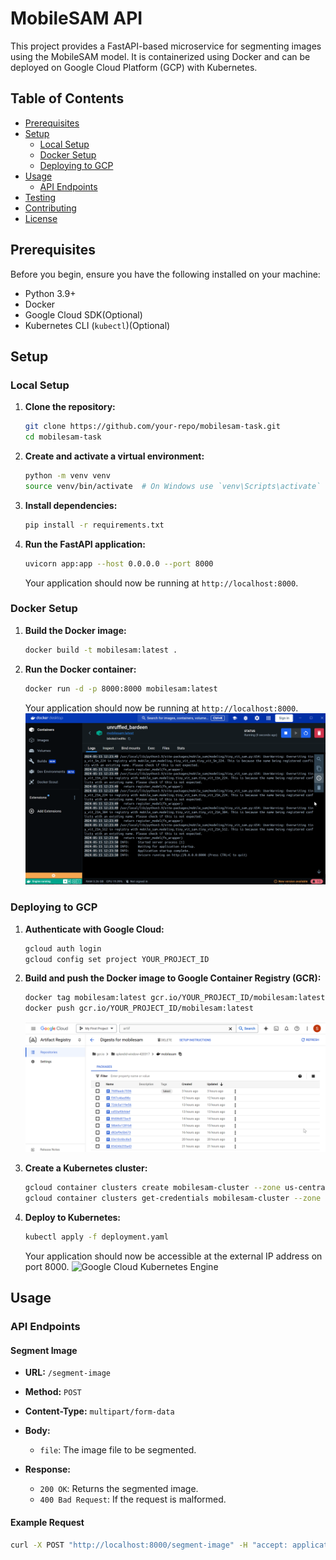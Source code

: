 # MobileSAM API

This project provides a FastAPI-based microservice for segmenting images using the MobileSAM model. It is containerized using Docker and can be deployed on Google Cloud Platform (GCP) with Kubernetes.

## Table of Contents

- [Prerequisites](#prerequisites)
- [Setup](#setup)
   - [Local Setup](#local-setup)
   - [Docker Setup](#docker-setup)
   - [Deploying to GCP](#deploying-to-gcp)
- [Usage](#usage)
   - [API Endpoints](#api-endpoints)
- [Testing](#testing)
- [Contributing](#contributing)
- [License](#license)

## Prerequisites

Before you begin, ensure you have the following installed on your machine:

- Python 3.9+
- Docker
- Google Cloud SDK(Optional)
- Kubernetes CLI (`kubectl`)(Optional)

## Setup

### Local Setup

1. **Clone the repository:**

    ```sh
    git clone https://github.com/your-repo/mobilesam-task.git
    cd mobilesam-task
    ```

2. **Create and activate a virtual environment:**

    ```sh
    python -m venv venv
    source venv/bin/activate  # On Windows use `venv\Scripts\activate`
    ```

3. **Install dependencies:**

    ```sh
    pip install -r requirements.txt
    ```

4. **Run the FastAPI application:**

    ```sh
    uvicorn app:app --host 0.0.0.0 --port 8000
    ```

   Your application should now be running at `http://localhost:8000`.

### Docker Setup

1. **Build the Docker image:**

    ```sh
    docker build -t mobilesam:latest .
    ```

2. **Run the Docker container:**

    ```sh
    docker run -d -p 8000:8000 mobilesam:latest
    ```

   Your application should now be running at `http://localhost:8000`.
   ![Docker Container running](Images/docker_container.png)


### Deploying to GCP

1. **Authenticate with Google Cloud:**

    ```sh
    gcloud auth login
    gcloud config set project YOUR_PROJECT_ID
    ```

2. **Build and push the Docker image to Google Container Registry (GCR):**

    ```sh
    docker tag mobilesam:latest gcr.io/YOUR_PROJECT_ID/mobilesam:latest
    docker push gcr.io/YOUR_PROJECT_ID/mobilesam:latest
    ```
   ![Google Cloud Artifactory Registry](Images/gcloud_artifactory.png)


3. **Create a Kubernetes cluster:**

    ```sh
    gcloud container clusters create mobilesam-cluster --zone us-central1-a
    gcloud container clusters get-credentials mobilesam-cluster --zone us-central1-a
    ```

4. **Deploy to Kubernetes:**

   ```sh
   kubectl apply -f deployment.yaml
    ```
   Your application should now be accessible at the external IP address on port 8000.
   ![Google Cloud Kubernetes Engine](Images/gcloud_deployment.png)


## Usage

### API Endpoints

#### Segment Image

- **URL:** `/segment-image`
- **Method:** `POST`
- **Content-Type:** `multipart/form-data`
- **Body:**
   - `file`: The image file to be segmented.


- **Response:**
   - `200 OK`: Returns the segmented image.
   - `400 Bad Request`: If the request is malformed.

#### Example Request

```sh
curl -X POST "http://localhost:8000/segment-image" -H "accept: application/json" -H "Content-Type: multipart/form-data" -F "file=@path_to_your_image.jpg"
